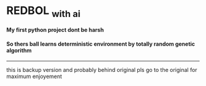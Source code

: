 # **REDBOL** <sub>with ai
#### **My first python project dont be harsh**
#### So thers ball learns deterministic environment by totally random genetic algorithm
---
this is backup version and probably behind original pls go to the original for maximum enjoyement
